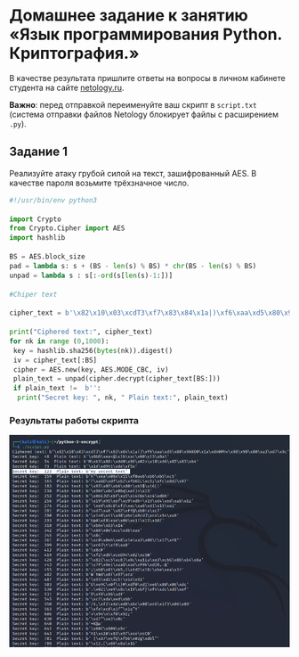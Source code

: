 # Домашнее задание к занятию «Язык программирования Python. Криптография.»

В качестве результата пришлите ответы на вопросы в личном кабинете студента на сайте [netology.ru](https://netology.ru/).

**Важно**: перед отправкой переименуйте ваш скрипт в `script.txt` (система отправки файлов Netology блокирует файлы с расширением `.py`).



## Задание 1

Реализуйте атаку грубой силой на текст, зашифрованный AES. В качестве пароля возьмите трёхзначное число.

```python
#!/usr/bin/env python3

import Crypto
from Crypto.Cipher import AES
import hashlib

BS = AES.block_size
pad = lambda s: s + (BS - len(s) % BS) * chr(BS - len(s) % BS) 
unpad = lambda s : s[:-ord(s[len(s)-1:])]

#Chiper text

cipher_text = b'\x82\x10\x03\xcdT3\xf7\x83\x84\x1a|)\xf6\xaa\xd5\x80\x96KO0\x1a\xd40Phv\x98\x90\x00\xa3\xd7\x9c'

print("Ciphered text:", cipher_text)
for nk in range (0,1000):
 key = hashlib.sha256(bytes(nk)).digest()
 iv = cipher_text[:BS]
 cipher = AES.new(key, AES.MODE_CBC, iv)
 plain_text = unpad(cipher.decrypt(cipher_text[BS:]))
 if plain_text !=  b'':
  print("Secret key: ", nk, " Plain text:", plain_text)
```

### Результаты работы скрипта
![](img/28/результаты%20расшифровки.png)

